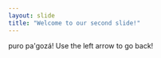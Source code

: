```yaml
---
layout: slide
title: "Welcome to our second slide!"
---
```

puro pa'gozá!
Use the left arrow to go back!
